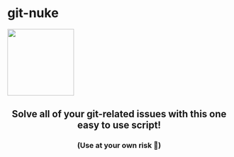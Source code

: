 # git-nuke

  <img width="150" src=https://github.com/altanner/git-nuke/blob/main/nuke.png>

## <p align=center> Solve all of your git-related issues with this one easy to use script! </p> 
### <p align=center> (Use at your own risk 🙂) </p> 
